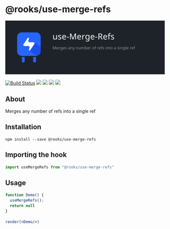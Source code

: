# @rooks/use-merge-refs
![TitleCard](./title-card.svg)

[![Build Status](https://travis-ci.org/imbhargav5/rooks.svg?branch=master)](https://travis-ci.org/imbhargav5/rooks) ![](https://img.shields.io/npm/v/@rooks/use-merge-refs/latest.svg) ![](https://img.shields.io/npm/l/@rooks/use-merge-refs.svg) ![](https://img.shields.io/bundlephobia/min/@rooks/use-merge-refs.svg) ![](https://img.shields.io/david/imbhargav5/rooks.svg?path=packages%2Fmerge-refs)



## About
Merges any number of refs into a single ref


[//]: # (Main)

## Installation

```
npm install --save @rooks/use-merge-refs
```

## Importing the hook

```javascript
import useMergeRefs from "@rooks/use-merge-refs"
```

## Usage

```jsx
function Demo() {
  useMergeRefs();
  return null
}

render(<Demo/>)
```

